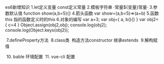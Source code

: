 es6新增知识
1.let定义变量
  const定义常量
2.模板字符串
  ·常量${变量}常量·
3.参数默认值
  function show(a,b=5){}
4.箭头函数
  var show=(a,b=5)=>(a+b)
5.函数this
  指的函数定义时的this
6.对象的编写
  var a=3;
  var obj={
    a,
    b(){}
  }
  var obj2={
    c=4
  }
  Object.assign(obj2,obj);
  console.log(obj2);
  console.log(Object.keys(obj2));
  
  7.defineProperty方法
  8.class类  构造方法constructor 继承extends
  9.解构赋值
  
  
  10. bable 环境配置
  11. vue-cli 配置
